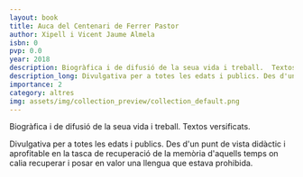 ```yaml
---
layout: book
title: Auca del Centenari de Ferrer Pastor
author: Xipell i Vicent Jaume Almela
isbn: 0
pvp: 0.0
year: 2018
description: Biogràfica i de difusió de la seua vida i treball.  Textos versificats.
description_long: Divulgativa per a totes les edats i publics. Des d'un punt de vista didàctic i aprofitable en la tasca de recuperació de la memòria d'aquells temps on calia recuperar i posar en valor una llengua que estava prohibida.
importance: 2
category: altres
img: assets/img/collection_preview/collection_default.png
---
```


Biogràfica i de difusió de la seua vida i treball.  Textos versificats.

Divulgativa per a totes les edats i publics. Des d'un punt de vista didàctic i aprofitable en la tasca de recuperació de la memòria d'aquells temps on calia recuperar i posar en valor una llengua que estava prohibida.
